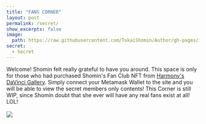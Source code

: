 ```yaml
---
title: "FANS CORNER"
layout: post
permalink: /secret/
show_excerpts: false
image:
  path: https://raw.githubusercontent.com/TokaiShomin/Author/gh-pages/images/memberCardS.png
secret:
  - Secret
---
```

Welcome! Shomin felt really grateful to have you around.
This space is only for those who had purchased Shomin's Fan Club NFT from <a href="https://davinci.gallery/view/0xefaa8cbbef9bfe01be2e1a93b1d3b59ff3feb3a3" target="_blank">Harmony's DaVinci Gallery</a>.
Simply connect your Metamask Wallet to the site and you will be able to view the secret members only contents!  This Corner is still WIP, since Shomin doubt that she ever will have any real fans exist at all! LOL!  <br><br>
![](https://raw.githubusercontent.com/TokaiShomin/Author/gh-pages/images/memberCardS.png)